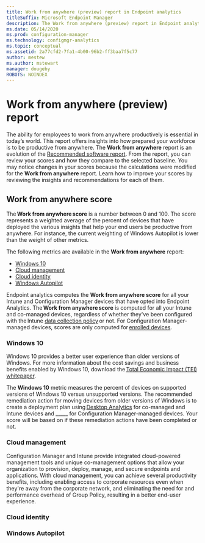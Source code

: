 ```yaml
---
title: Work from anywhere (preview) report in Endpoint analytics
titleSuffix: Microsoft Endpoint Manager
description: The Work from anywhere (preview) report in Endpoint analytics provides insights to help your end users be productive from anywhere.
ms.date: 05/14/2020
ms.prod: configuration-manager
ms.technology: configmgr-analytics
ms.topic: conceptual
ms.assetid: 2a77cfd2-7fa1-4b00-96b2-ff3baa7f5c77
author: mestew
ms.author: mstewart
manager: dougeby
ROBOTS: NOINDEX
---
```


# Work from anywhere (preview) report

The ability for employees to work from anywhere productively is essential in today’s world. This report offers insights into how prepared your workforce is to be productive from anywhere. The **Work from anywhere** report is an evolution of the [Recommended software report](recommended-software.md). From the report, you can review your scores and how they compare to the selected baseline. You may notice changes in your scores because the calculations were modified for the **Work from anywhere** report. Learn how to improve your scores by reviewing the insights and recommendations for each of them.  

## Work from anywhere score

The **Work from anywhere score** is a number between 0 and 100. The score represents a weighted average of the percent of devices that have deployed the various insights that help your end users be productive from anywhere. For instance, the current weighting of Windows Autopilot is lower than the weight of other metrics.


The following metrics are available in the **Work from anywhere** report:

- [Windows 10](#windows-10)
- [Cloud management](#cloud-management)
- [Cloud identity](#cloud-identity)
- [Windows Autopilot](#windows-autopilot)

Endpoint analytics computes the **Work from anywhere score** for all your Intune and Configuration Manager devices that have opted into Endpoint Analytics. The **Work from anywhere score** is computed for all your Intune and co-managed devices, regardless of whether they've been configured with the Intune [data collection policy](settings.md#bkmk_profile) or not. For Configuration Manager-managed devices, scores are only computed for [enrolled devices](enroll-configmgr.md#bkmk_cm_enroll).

### Windows 10

Windows 10 provides a better user experience than older versions of Windows. For more information about the cost savings and business benefits enabled by Windows 10, download the [Total Economic Impact (TEI) whitepaper](https://vc2prod.blob.core.windows.net/vc-resources/TEIStudies/TEI%20of%20Windows%2010.pdf).

The **Windows 10** metric measures the percent of devices on supported versions of Windows 10 versus unsupported versions. The recommended remediation action for moving devices from older versions of Windows is to create a deployment plan using [Desktop Analytics](../configmgr/desktop-analytics/overview.md) for co-managed and Intune devices and _____ for Configuration Manager-managed devices. Your score will be based on if these remediation actions have been completed or not.  

### Cloud management 

Configuration Manager and Intune provide integrated cloud-powered management tools and unique co-management options that allow your organization to provision, deploy, manage, and secure endpoints and applications. With cloud management, you can achieve several productivity benefits, including enabling access to corporate resources even when they're away from the corporate network, and eliminating the need for and performance overhead of Group Policy, resulting in a better end-user experience. 

### Cloud identity

### Windows Autopilot